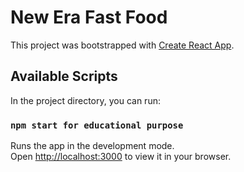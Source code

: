 # New Era Fast Food

This project was bootstrapped with [Create React App](https://github.com/facebook/create-react-app).

## Available Scripts

In the project directory, you can run:

### `npm start for educational purpose`

Runs the app in the development mode.\
Open [http://localhost:3000](https://64f973d54a5646443b4d7322--cosmic-taiyaki-aa60cf.netlify.app/?fbclid=IwAR3eUNcunkoaykmvtcqymTlPSCa7bGdpBZ5TBvmlJOdY6PbA4Po8fi7UwKc ) to view it in your browser.
